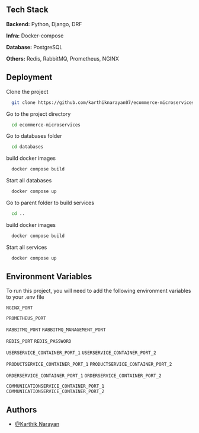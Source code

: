 
## Tech Stack

**Backend:** Python, Django, DRF

**Infra:** Docker-compose

**Database:** PostgreSQL

**Others:** Redis, RabbitMQ, Prometheus, NGINX
## Deployment



Clone the project

```bash
  git clone https://github.com/karthiknarayan07/ecommerce-microservices.git
```

Go to the project directory

```bash
  cd ecommerce-microservices
```
Go to databases folder
```bash
  cd databases
```

build docker images

```bash
  docker compose build
```

Start all databases

```bash
  docker compose up
```

Go to parent folder to build services
```bash
  cd ..
```

build docker images

```bash
  docker compose build
```

Start all services

```bash
  docker compose up
```

## Environment Variables

To run this project, you will need to add the following environment variables to your .env file

`NGINX_PORT`

`PROMETHEUS_PORT`

`RABBITMQ_PORT`
`RABBITMQ_MANAGEMENT_PORT`

`REDIS_PORT`
`REDIS_PASSWORD`

`USERSERVICE_CONTAINER_PORT_1`
`USERSERVICE_CONTAINER_PORT_2`

`PRODUCTSERVICE_CONTAINER_PORT_1`
`PRODUCTSERVICE_CONTAINER_PORT_2`

`ORDERSERVICE_CONTAINER_PORT_1`
`ORDERSERVICE_CONTAINER_PORT_2`

`COMMUNICATIONSERVICE_CONTAINER_PORT_1`
`COMMUNICATIONSERVICE_CONTAINER_PORT_2`
## Authors

- [@Karthik Narayan](https://www.github.com/karthiknarayan07)


